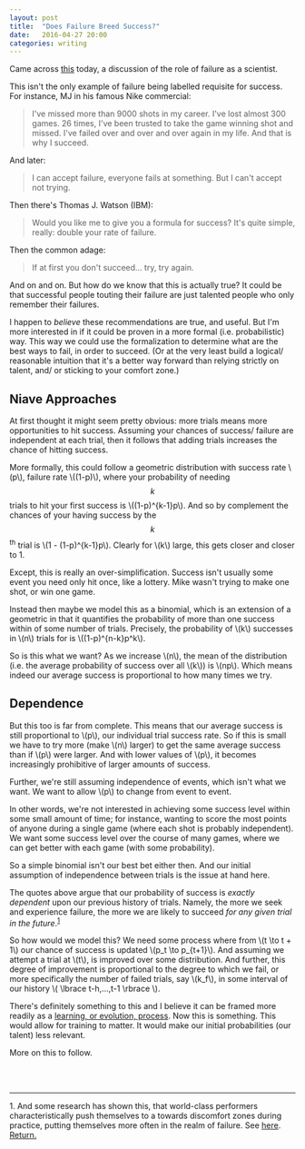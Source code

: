 ```yaml
---
layout: post
title:  "Does Failure Breed Success?"
date:   2016-04-27 20:00
categories: writing
---
```


Came across [this](http://www.nature.com/naturejobs/2010/101118/pdf/nj7322-467a.pdf) today, a discussion
of the role of failure as a scientist.

This isn't the only example of failure being labelled requisite for success. For instance, MJ in his famous Nike commercial:

>I've missed more than 9000 shots in my career. I've lost almost 300 games. 26 times, I've been trusted to take the game winning shot and missed. I've failed over and over and over again in my life. And that is why I succeed.

And later:

>I can accept failure, everyone fails at something. But I can't accept not trying.

Then there's Thomas J. Watson (IBM):

>Would you like me to give you a formula for success? It's quite simple, really: double your rate of failure.

Then the common adage:

>If at first you don't succeed... try, try again.

And on and on. But how do we know that this is actually true? It could be that successful people touting their failure are just talented people who only remember their failures.

I happen to *believe* these recommendations are true, and useful. But I'm more interested in if it could be proven in a more formal (i.e. probabilistic) way. This way we could use the formalization to determine what are the best ways to fail, in order to succeed. (Or at the very least build a logical/ reasonable intuition that it's a better way forward than relying strictly on talent, and/ or sticking to your comfort zone.)

## Niave Approaches

At first thought it might seem pretty obvious: more trials means more opportunities to hit success. Assuming your chances of success/ failure are independent at each trial, then it follows that adding trials increases the chance of hitting success.

More formally, this could follow a geometric distribution with success rate \\(p\\), failure rate \\((1-p)\\), where your probability of needing $$k$$ trials to hit your first success is \\((1-p)^{k-1}p\\). And so by complement the chances of your having success by the $$k$$<sup>th</sup> trial is \\(1 - (1-p)^{k-1}p\\). Clearly for \\(k\\) large, this gets closer and closer to 1.

Except, this is really an over-simplification. Success isn't usually some event you need only hit once, like a lottery. Mike wasn't trying to make one shot, or win one game.

Instead then maybe we model this as a binomial, which is an extension of a geometric in that it quantifies the probability of more than one success within of some number of trials. Precisely, the probability of \\(k\\) successes in \\(n\\) trials for is \\((1-p)^{n-k}p^k\\).

So is this what we want? As we increase \\(n\\), the mean of the distribution (i.e. the average probability of success over all \\(k\\)) is \\(np\\). Which means indeed our average success is proportional to how many times we try.

## Dependence

But this too is far from complete. This means that our average success is still proportional to \\(p\\), our individual trial success rate. So if this is small we have to try more (make \\(n\\) larger) to get the same average success than if \\(p\\) were larger. And with lower values of \\(p\\), it becomes increasingly prohibitive of larger amounts of success.

Further, we're still assuming independence of events, which isn't what we want. We want to allow \\(p\\) to change from event to event.

In other words, we're not interested in achieving some success level within some small amount of time; for instance, wanting to score the most points of anyone during a single game (where each shot is probably independent). We want some success level over the course of many games, where we can get better with each game (with some probability).

So a simple binomial isn't our best bet either then. And our initial assumption of independence between trials is the issue at hand here.

The quotes above argue that our probability of success is *exactly dependent* upon our previous history of trials. Namely, the more we seek and experience failure, the more we are likely to succeed _for any given trial in the future_.<sup id="a1">[1](#f1)</sup>

So how would we model this? We need some process where from \\(t \to t + 1\\) our chance of success is updated \\(p\_t \to p\_{t+1}\\). And assuming we attempt a trial at \\(t\\), is improved over some distribution. And further, this degree of improvement is proportional to the degree to which we fail, or more specifically the number of failed trials, say \\(k_f\\), in some interval of our history \\( \lbrace t-h,...,t-1 \rbrace \\).

There's definitely something to this and I believe it can be framed more readily as a [learning, or evolution, process](https://dash.harvard.edu/bitstream/handle/1/2643031/Valiant_Evolvability.pdf). Now this is something. This would allow for training to matter. It would make our initial probabilities (our talent) less relevant.

More on this to follow.

<br>
<br>

-------
<!---
<sup id="a1">[1](#f1)</sup>
<a name="f1">1.</a> Aristotle said: "Excellence is an art won by training and habituation. We do not act rightly because we have virtue or excellence, but we rather have those because we have acted rightly. We are what we repeatedly do. Excellence, then, is not an act but a habit." In this context, I take this to mean: success is not an event; it is some indication, some sign, of an underlying practice/ habit. [Return.](#a1)


In other words, taking this model literally we would have to assume MJ was naturally talented from the start (had a high probability of success for each trial) since his success wouldn't have been possible if he.

And further, looking at Watson's quote, he recommends doubling your rate of failure. Assuming he means doubling your average rate of failure \\(n(1-p) \to 2n(1-p)\\), this is the same as doubling your number of trials (since we wouldn't want to touch the individual failure rate<sup id="a2">[2](#f2)</sup>). This does double our success rate since \\(np\\) would become \\(2np\\); but still lies the issue that at small values of \\(p\\) a level of (average) success is more and more unlikely. Which in turn implies that inherent ability/ talent, that which determines our initial individual success rate, is highly limiting, and to a large degree determines our outcomes.

<a name="f2">2.</a> Doubling your individual trial rate of failure would decrease your individual trial success rate to \\(2p - 1\\).
    \\[q + p = 1 \to q' + p' = 1\\]
    \\[q' = 2q = 2(1 - p)\\]
    \\[p' = 1 - q' = 1 - 2(1 - p) = 2p - 1.\\]
    Which means if your success rate is even a tad under 50/50, you'll never succeed: \\((2(0.49) - 1)\_+ \to 0 \\). [Return.](#a2)
-->

<a name="f1">1.</a> And some research has shown this, that world-class performers characteristically push themselves to a towards discomfort zones during practice, putting themselves more often in the realm of failure. See [here](http://nautil.us/issue/35/boundaries/not-all-practice-makes-perfect). [Return.](#a1)
